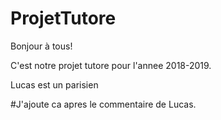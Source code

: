 # ProjetTutore

Bonjour à tous!

C'est notre projet tutore pour l'annee 2018-2019.

Lucas est un parisien

#J'ajoute ca apres le commentaire de Lucas.
